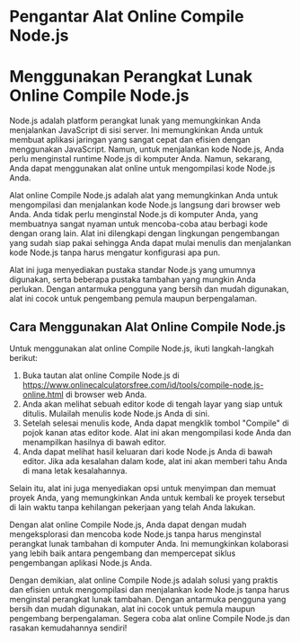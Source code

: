 Pengantar Alat Online Compile Node.js
=====================================

Menggunakan Perangkat Lunak Online Compile Node.js
==================================================

Node.js adalah platform perangkat lunak yang memungkinkan Anda menjalankan JavaScript di sisi server. Ini memungkinkan Anda untuk membuat aplikasi jaringan yang sangat cepat dan efisien dengan menggunakan JavaScript. Namun, untuk menjalankan kode Node.js, Anda perlu menginstal runtime Node.js di komputer Anda. Namun, sekarang, Anda dapat menggunakan alat online untuk mengompilasi kode Node.js Anda.

Alat online Compile Node.js adalah alat yang memungkinkan Anda untuk mengompilasi dan menjalankan kode Node.js langsung dari browser web Anda. Anda tidak perlu menginstal Node.js di komputer Anda, yang membuatnya sangat nyaman untuk mencoba-coba atau berbagi kode dengan orang lain. Alat ini dilengkapi dengan lingkungan pengembangan yang sudah siap pakai sehingga Anda dapat mulai menulis dan menjalankan kode Node.js tanpa harus mengatur konfigurasi apa pun.

Alat ini juga menyediakan pustaka standar Node.js yang umumnya digunakan, serta beberapa pustaka tambahan yang mungkin Anda perlukan. Dengan antarmuka pengguna yang bersih dan mudah digunakan, alat ini cocok untuk pengembang pemula maupun berpengalaman.

Cara Menggunakan Alat Online Compile Node.js
--------------------------------------------

Untuk menggunakan alat online Compile Node.js, ikuti langkah-langkah berikut:

1. Buka tautan alat online Compile Node.js di <https://www.onlinecalculatorsfree.com/id/tools/compile-node.js-online.html> di browser web Anda.
2. Anda akan melihat sebuah editor kode di tengah layar yang siap untuk ditulis. Mulailah menulis kode Node.js Anda di sini.
3. Setelah selesai menulis kode, Anda dapat mengklik tombol "Compile" di pojok kanan atas editor kode. Alat ini akan mengompilasi kode Anda dan menampilkan hasilnya di bawah editor.
4. Anda dapat melihat hasil keluaran dari kode Node.js Anda di bawah editor. Jika ada kesalahan dalam kode, alat ini akan memberi tahu Anda di mana letak kesalahannya.

Selain itu, alat ini juga menyediakan opsi untuk menyimpan dan memuat proyek Anda, yang memungkinkan Anda untuk kembali ke proyek tersebut di lain waktu tanpa kehilangan pekerjaan yang telah Anda lakukan.

Dengan alat online Compile Node.js, Anda dapat dengan mudah mengeksplorasi dan mencoba kode Node.js tanpa harus menginstal perangkat lunak tambahan di komputer Anda. Ini memungkinkan kolaborasi yang lebih baik antara pengembang dan mempercepat siklus pengembangan aplikasi Node.js Anda.

Dengan demikian, alat online Compile Node.js adalah solusi yang praktis dan efisien untuk mengompilasi dan menjalankan kode Node.js tanpa harus menginstal perangkat lunak tambahan. Dengan antarmuka pengguna yang bersih dan mudah digunakan, alat ini cocok untuk pemula maupun pengembang berpengalaman. Segera coba alat online Compile Node.js dan rasakan kemudahannya sendiri!